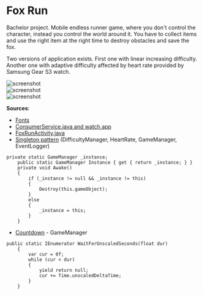 # Fox Run
Bachelor project. Mobile endless runner game, where you don't control the character, instead you control the world around it. 
You have to collect items and use the right item at the right time to destroy obstacles and save the fox.

Two versions of application exists. First one with linear increasing difficulty. Another one with adaptive difficulty affected 
by heart rate provided by Samsung Gear S3 watch.

![screenshot](https://i.imgur.com/hRUDlMF.jpg)\
![screenshot](https://i.imgur.com/eV3qp1k.jpg)\
![screenshot](https://i.imgur.com/cu9xCm6.jpg)

**Sources**:
 - [Fonts](https://fonts.google.com/)
 - [ConsumerService.java and watch app](https://stackoverflow.com/questions/40233692/how-to-integrate-samsung-gear-steps-in-android-application/40529913#40529913)
 - [FoxRunActivity.java](https://forum.unity.com/threads/problem-with-start-bind-service-plugin.347728/)
 - [Singleton pattern](https://blog.mzikmund.com/2019/01/a-modern-singleton-in-unity/) (DifficultyManager, HeartRate, GameManager, EventLogger)
```
private static GameManager _instance;
    public static GameManager Instance { get { return _instance; } }
    private void Awake()
    {
        if (_instance != null && _instance != this)
        {
            Destroy(this.gameObject);
        }
        else
        {
            _instance = this;
        }
    }
```
 - [Countdown](http://nickithansen.dk/waitforseconds-and-time-timescale-0/ ) - GameManager
```
public static IEnumerator WaitForUnscaledSeconds(float dur)
    {
        var cur = 0f;
        while (cur < dur)
        {
            yield return null;
            cur += Time.unscaledDeltaTime;
        }
    }
```
